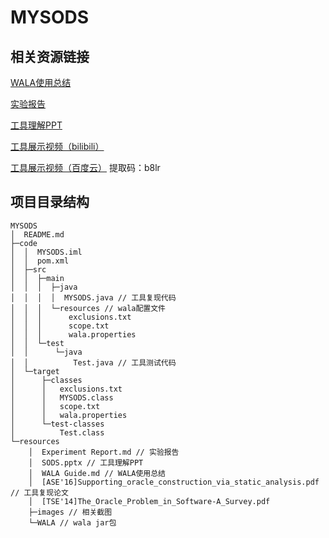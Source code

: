 # MYSODS

## 相关资源链接

[WALA使用总结](https://github.com/linzs148/SODS/blob/main/resources/WALA%20Guide.md)

[实验报告](https://github.com/linzs148/SODS/blob/main/resources/Experiment%20Report.md)

[工具理解PPT](https://docs.qq.com/slide/DZkJSbVhBeFRvaWVW)

[工具展示视频（bilibili）](https://www.bilibili.com/video/BV1DL4y1p7Xd/)

[工具展示视频（百度云）](https://pan.baidu.com/s/14yCnvqMaPXaKPEK2zrOH3g) 提取码：b8lr



## 项目目录结构

```
MYSODS
│  README.md
├─code
│  │  MYSODS.iml
│  │  pom.xml
│  ├─src
│  │  ├─main
│  │  │  ├─java
│  │  │  │  MYSODS.java // 工具复现代码
│  │  │  └─resources // wala配置文件
│  │  │      exclusions.txt
│  │  │      scope.txt
│  │  │      wala.properties
│  │  └─test
│  │      └─java
│  │          Test.java // 工具测试代码
│  └─target
│      ├─classes
│      │   exclusions.txt
│      │   MYSODS.class
│      │   scope.txt
│      │   wala.properties
│      └─test-classes
│          Test.class
└─resources
    │  Experiment Report.md // 实验报告
    │  SODS.pptx // 工具理解PPT
    │  WALA Guide.md // WALA使用总结
    │  [ASE'16]Supporting_oracle_construction_via_static_analysis.pdf // 工具复现论文
    │  [TSE'14]The_Oracle_Problem_in_Software-A_Survey.pdf
    ├─images // 相关截图
    └─WALA // wala jar包
```

